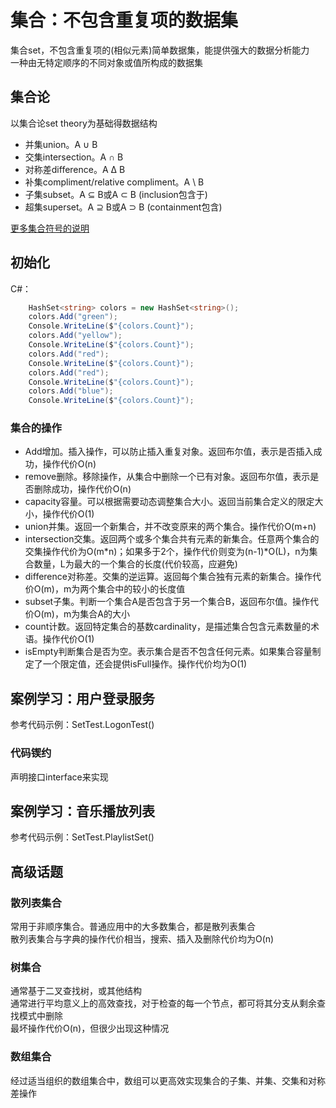 ﻿# 集合：不包含重复项的数据集

集合set，不包含重复项的(相似元素)简单数据集，能提供强大的数据分析能力  
一种由无特定顺序的不同对象或值所构成的数据集  

## 集合论

以集合论set theory为基础得数据结构

- 并集union。A ∪ B  
- 交集intersection。A ∩ B  
- 对称差difference。A ∆ B  
- 补集compliment/relative compliment。A \ B  
- 子集subset。A ⊆ B或A ⊂ B (inclusion包含于)  
- 超集superset。A ⊇ B或A ⊃ B (containment包含)  

[更多集合符号的说明](https://www.rapidtables.org/zh-CN/math/symbols/Set_Symbols.html)  

## 初始化

C#：
```csharp
    HashSet<string> colors = new HashSet<string>();
    colors.Add("green");
    Console.WriteLine($"{colors.Count}");
    colors.Add("yellow");
    Console.WriteLine($"{colors.Count}");
    colors.Add("red");
    Console.WriteLine($"{colors.Count}");
    colors.Add("red");
    Console.WriteLine($"{colors.Count}");
    colors.Add("blue");
    Console.WriteLine($"{colors.Count}");
```

### 集合的操作

- Add增加。插入操作，可以防止插入重复对象。返回布尔值，表示是否插入成功，操作代价O(n)  
- remove删除。移除操作，从集合中删除一个已有对象。返回布尔值，表示是否删除成功，操作代价O(n)  
- capacity容量。可以根据需要动态调整集合大小。返回当前集合定义的限定大小，操作代价O(1)  
- union并集。返回一个新集合，并不改变原来的两个集合。操作代价O(m+n)  
- intersection交集。返回两个或多个集合共有元素的新集合。任意两个集合的交集操作代价为O(m*n)；如果多于2个，操作代价则变为(n-1)*O(L)，n为集合数量，L为最大的一个集合的长度(代价较高，应避免)  
- difference对称差。交集的逆运算。返回每个集合独有元素的新集合。操作代价O(m)，m为两个集合中的较小的长度值  
- subset子集。判断一个集合A是否包含于另一个集合B，返回布尔值。操作代价O(m)，m为集合A的大小  
- count计数。返回特定集合的基数cardinality，是描述集合包含元素数量的术语。操作代价O(1)  
- isEmpty判断集合是否为空。表示集合是否不包含任何元素。如果集合容量制定了一个限定值，还会提供isFull操作。操作代价均为O(1)  

## 案例学习：用户登录服务

参考代码示例：SetTest.LogonTest()  

### 代码锲约

声明接口interface来实现

## 案例学习：音乐播放列表

参考代码示例：SetTest.PlaylistSet()  

## 高级话题

### 散列表集合

常用于非顺序集合。普通应用中的大多数集合，都是散列表集合  
散列表集合与字典的操作代价相当，搜索、插入及删除代价均为O(n)  

### 树集合

通常基于二叉查找树，或其他结构  
通常进行平均意义上的高效查找，对于检查的每一个节点，都可将其分支从剩余查找模式中删除  
最坏操作代价O(n)，但很少出现这种情况  

### 数组集合

经过适当组织的数组集合中，数组可以更高效实现集合的子集、并集、交集和对称差操作  
